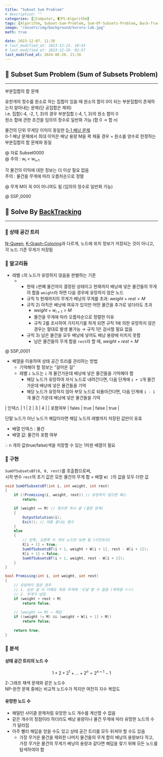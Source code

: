 ```yaml
---
title: "Subset Sum Problem"
# description: ""
categories: [💫Computer, 🌓PS-Algorithm]
tags: [Algorithm, Subset-Sum-Problem, Sum-Of-Subsets-Problem, Back-Tracking]
image: "/assets/img/background/kururu-lab.jpg"
math: true

date: 2023-12-07. 11:38
# last_modified_at: 2023-12-13. 10:43
# last_modified_at: 2023-12-19. 02:57
last_modified_at: 2024-08-29. 21:36
---
```


## 💫 Subset Sum Problem (Sum of Subsets Problem)

---

부분집합의 합 문제  

유한개의 정수를 원소로 하는 집합이 있을 때 원소의 합이 0이 되는 부분집합이 존재하는지 알아내는 문제(단 공집합은 제외)  
i.e. 집합{-4, -2, 1, 3}의 경우 부분집합 {-4, 1, 3}의 원소 합이 0  
원소 합에 관한 조건을 임의의 정수로 일반화 가능 (합 0 → 합 n)  

물건의 단위 무게당 이익이 동일한 [0-1 배낭 문제](/posts/0-1-KnapSack-Problem/)  
0-1 배낭 문제에서 최대 이익은 배낭 용량 M을 꽉 채울 경우 = 원소를 양수로 한정하는 부분집합의 합 문제와 동일  

@ 자료 Subset0000  
@ 주의 : w<sub>i</sub> < w<sub>i+1</sub>  

각 물건의 이익에 대한 정보는 더 이상 필요 없음  
주의 : 물건을 무게에 따라 오름차순으로 정렬  

@ 무게 M이 꼭 0이 아니여도 됨 (임의의 정수로 일반화 가능)  

@ SSP_0000  

## 💫 Solve By [BackTracking](/posts/Algorithm-Back-Tracking/)

---

### 🫧 상태 공간 트리

[N-Queen](/posts/N-Queen/), [K-Graph-Coloring](/posts/K-Graph-Coloring/)과 다르게, 노드에 위치 정보가 저장되는 것이 아니고, 각 노드 기준 무게가 저장됨  

### 🫧 알고리듬

- 레벨 `i`의 노드가 유망하지 않음을 판별하는 기준
  - - 현재 `i`번째 물건까지 결정된 상태이고 현재까지 배낭에 넣은 물건들의 무게의 합을 `weight`라 하면 다음 경우에 유망하지 않은 노드
    - 규칙 1) 현재까지의 무게가 배낭의 무게를 초과: $weight + rest > M$
    - 규칙 2) 아직은 배낭에 여유가 있지만 어떤 물건을 추가로 넣더라도 초과
      - $weight + w_{i+1} > M$
      - 물건을 무게에 따라 오름차순으로 정렬한 이유
      - 규칙 2를 조사하여 가지치기를 하게 되면 규칙 1에 의한 유망하지 않은 경우는 절대로 발생 불가능 → 규칙 1은 검사할 필요 없음
    - 규칙 3) 남은 물건을 모두 배낭에 넣어도 배낭 용량에 미치지 못함
      - 남은 물건들의 무게 합을 `rest`라 할 때, $weight + rest < M$

@ SSP_0001  

- 배열을 이용하여 상태 공간 트리를 관리하는 방법
  - 기억해야 할 정보는 “걸어온 길”
  - 레벨 `i` 노드는 `i` 개 물건가운데 배낭에 넣은 물건들을 기억해야 함
    - 해당 노드가 유망하여 자식 노드로 내려간다면, 다음 단계에 `i + 1`개 물건 가운데 배낭에 넣은 물건들을 기억
    - 해당 노드가 유망하지 않아 부모 노드로 되돌아간다면, 다음 단계에 `i - 1`개 물건 가운데 배낭에 넣은 물건들을 기억

| 인덱스 | 1 | 2 | 3 | 4 |
| 포함여부 | fales | true | false | true |

단말 노드가 아닌 노드가 해답이라면 해답 노드의 레벨까지 저장된 값만이 유효  

- 배열 인덱스 : 물건
- 배열 값: 물건의 포함 여부

∴ n 개의 값(true/false)색을 저장할 수 있는 1차원 배열이 필요  

### 🫧 구현

`SumOfSubsetsBT(0, 0, rest)`를 호출함으로써,  
시작 변수 `rest`의 초기 값은 모든 물건의 무게 합 = 배열 `W[ ]`의 값을 모두 더한 값  

```cs
void SumOfSubsetsBT(int i, int weight, int rest)
{
	if (!Promising(i, weight, rest)) // 유망하지 않으면 패스
		return;

	if (weight == M) // 찾으면 즉시 끝 (결정 문제)
	{
		OutputSolution(i);
		Exit(); // 대충 끝나는 함수
	}
	else
	{
		// 왼쪽, 오른쪽 두 개의 노드만 보면 됨 (이진트리)
		X[i + 1] = true;
		SumOfSubsetsBT(i + 1, weight + W[i + 1], rest - W[i + 1]);
		X[i + 1] = false;
		SumOfSubsetsBT(i + 1, weight, rest - W[i + 1]);
	}
}

bool Promising(int i, int weight, int rest)
{
	// 유망하지 않은 경우
	// 1. 남은 걸 다 더해도 목표 무게에 '도달'할 수 없음 (레퀴엠 ㄷㄷ)
	// 2. 무게가 넘침
	if (weight + rest < M)
		return false;
	
	// (weight == M) → 해답
	if ((weight != M) && (weight + W[i + 1] > M))
		return false;
	
	return true;
}
```

### 🫧 분석

#### 상태 공간 트리의 노드 수

$$ 1 + 2 + 2^1 + ... + 2^n = 2^{n+1} - 1 $$

2-그래프 채색 문제와 같은 노드수  
NP-완전 문제 중에는 비교적 노드수가 적지만 여전히 지수 복잡도  

#### 유망한 노드 수

- 해밀턴 사이클 문제처럼 유망한 노드 개수를 계산할 수 없음
- 같은 개수의 정점이라 하더라도 배낭 용량이나 물건 무게에 따라 유망한 노드의 수가 달라짐
- 아주 빨리 해답을 얻을 수도 있고 상태 공간 트리를 모두 뒤져야 할 수도 있음
  - 가장 무거운 물건을 제외한 나머지 물건들의 무게 합이 배낭의 용량보다 작고, 가장 무거운 물건의 무게가 배낭의 용량과 같다면 해답을 찾기 위해 모든 노드를 탐색하여야 함
